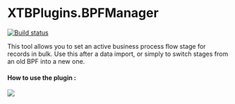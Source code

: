 # XTBPlugins.BPFManager

[![Build status](https://ci.appveyor.com/api/projects/status/o792agnf3lrlaxbr?svg=true)](https://ci.appveyor.com/project/carfup/xtbplugins-bpfmanager-oav9j)

This tool allows you to set an active business process flow stage for records in bulk. Use this after a data import, or simply to switch stages from an old BPF into a new one.

#### How to use the plugin : 
![](https://raw.githubusercontent.com/carfup/XTBPlugins.BPFManager/BPFManager/Resources/help.png)
